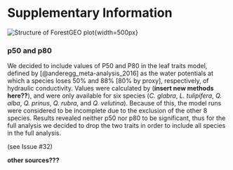 
# Supplementary Information


![Structure of ForestGEO plot](tables_figures/ForestGEO_plot.jpg){width=500px}

### p50 and p80

We decided to include values of P50 and P80 in the leaf traits model, defined by [@anderegg_meta-analysis_2016] as the water potentials at which a species loses 50% and 88% [80% by proxy], respectively, of hydraulic conductivity. Values were calculated by (**insert new methods here??**), and were only available for six species (*C. glabra*, *L. tulipifera*, *Q. alba*, *Q. prinus*, *Q. rubra*, and *Q. velutina*). Because of this, the model runs were considered to be incomplete due to the exclusion of the other 8 species. Results revealed neither p50 nor p80 to be significant, thus for the full analysis we decided to drop the two traits in order to include all species in the full analysis.

(see Issue #32)

**other sources???**
